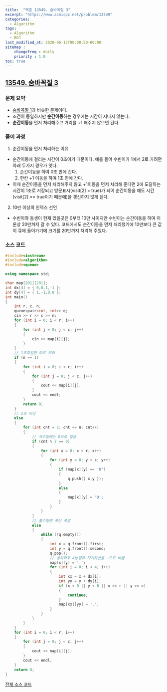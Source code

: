 ```yaml
---
title:  "백준 13549. 숨바꼭질 3"
excerpt: "https://www.acmicpc.net/problem/13549"
categories:
  - Algorithm
tags:
  - Algorithm
  - BOJ
last_modified_at: 2020-06-13T00:00:50-00:00
sitemap :
    changefreq : daily
    priority : 1.0
toc: true
---
```


## [13549. 숨바꼭질 3](https://www.acmicpc.net/problem/13549)
### 문제 요약
- [숨바꼭질 1](https://www.acmicpc.net/problem/1697)과 비슷한 문제이다.
- 조건이 동일하지만 **순간이동**하는 경우에는 시간이 지나지 않는다.
- **순간이동**을 먼저 처리해주고 거리를 +1 해주지 않으면 된다.

### 풀이 과정
1. 순간이동을 먼저 처리하는 이유
- 순간이동에 걸리는 시간이 0초이기 때문이다.
예를 들어 수빈이가 1에서 2로 가려면 아래 두가지 경우가 잇다.
    1) 순간이동을 하여 0초 만에 간다.
    2) 한칸 +1 이동을 하여 1초 만에 간다.
- 이때 순간이동을 먼저 처리해주지 않고 +1이동을 먼저 처리해 준다면 2에 도달하는 시간이 1초로 저장되고 방문표시(visit[2] = true)가 되어 순간이동을 해도 시간(visit[2] == true이기 때문에)을 갱신하지 않게 된다.

2. 10만 이상의 인덱스 선언
- 수빈이와 동생이 현재 있을곳은 0부터 10만 사이지만 수빈이는 순간이동을 하여 이론상 20만까지 갈 수 있다. 코드에서도 순간이동을 먼저 처리했기에 10만보다 큰 값이 큐에 들어가기에 크기를 20만까지 처리해 주었다.

### 소스 코드
```cpp
#include<iostream>
#include<algorithm>
#include<queue>

using namespace std;

char map[201][201];
int dx[4] = { 0,0,1,-1 };
int dy[4] = { 1,-1,0,0 };
int main()
{
    int r, c, n;
    queue<pair<int, int>> q;
    cin >> r >> c >> n;
    for (int i = 0; i < r; i++)
    {
        for (int j = 0; j < c; j++)
        {
            cin >> map[i][j];
        }
    }
    // 1초후일땐 따로 처리
    if (n == 1)
    {
        for (int i = 0; i < r; i++)
        {
            for (int j = 0; j < c; j++)
            {
                cout << map[i][j];
            }
            cout << endl;
        }
        return 0;
    }
    // 2초 이상
    else
    {
        for (int cnt = 2; cnt <= n; cnt++)
        {
            // 짝수일때는 O으로 덮음
            if (cnt % 2 == 0)
            {
                for (int x = 0; x < r; x++)
                {
                    for (int y = 0; y < c; y++)
                    {
                        if (map[x][y] == 'O')
                        {
                            q.push({ x,y });
                        }
                        else
                        {
                            map[x][y] = 'O';
                        }
                    }
                }
            }
            // 홀수일땐 폭탄 폭발
            else
            {
                while (!q.empty())
                {
                    int x = q.front().first;
                    int y = q.front().second;
                    q.pop();
                    // 상하좌우 4방향과 자기자신을 .으로 바꿈
                    map[x][y] = '.';
                    for (int i = 0; i < 4; i++)
                    {
                        int xx = x + dx[i];
                        int yy = y + dy[i];
                        if (x < 0 || y < 0 || x >= r || y >= c)
                        {
                            continue;
                        }
                        map[xx][yy] = '.';
                    }
                }
            }
        }
    }
    for (int i = 0; i < r; i++)
    {
        for (int j = 0; j < c; j++)
        {
            cout << map[i][j];
        }
        cout << endl;
    }
    return 0;
}
```

[전체 소스 코드](https://github.com/tdm1223/Algorithm/blob/master/acmicpc.net/source/13549.cpp)